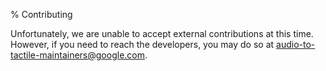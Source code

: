 % Contributing

Unfortunately, we are unable to accept external contributions at this time.
However, if you need to reach the developers, you may do so at
audio-to-tactile-maintainers@google.com.
